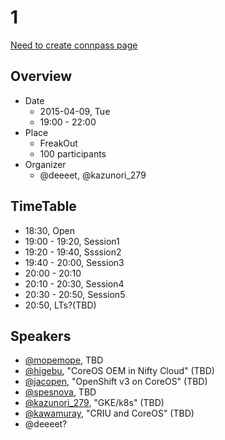 # 1

[Need to create connpass page]()

## Overview

- Date
    - 2015-04-09, Tue
    - 19:00 - 22:00
- Place
    - FreakOut
    - 100 participants
- Organizer
    - @deeeet, @kazunori_279

## TimeTable

- 18:30, Open
- 19:00 - 19:20, Session1
- 19:20 - 19:40, Ssssion2
- 19:40 - 20:00, Session3
- 20:00 - 20:10
- 20:10 - 20:30, Session4
- 20:30 - 20:50, Session5
- 20:50, LTs?(TBD)

## Speakers

- [@mopemope](https://twitter.com/mopemope), TBD
- [@higebu](https://twitter.com/higebu), "CoreOS OEM in Nifty Cloud" (TBD)
- [@jacopen](https://twitter.com/jacopen), "OpenShift v3 on CoreOS" (TBD)
- [@spesnova](https://twitter.com/spesnova), TBD
- [@kazunori_279](https://twitter.com/kazunori_279), "GKE/k8s" (TBD)
- [@kawamuray](https://github.com/kawamuray), "CRIU and CoreOS" (TBD)
- @deeeet?
